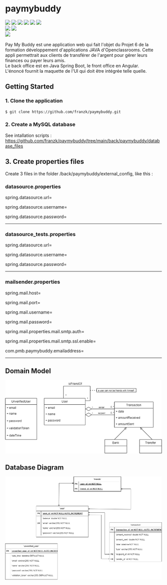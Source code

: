 # paymybuddy

<img src="https://img.shields.io/badge/-JAVA%2011-00A7BB?style=for-the-badge&logo=java&logoColor=white"> <img src="https://img.shields.io/badge/-SPRING%20BOOT%202.7.5-6eb442?style=for-the-badge&logo=spring&logoColor=white"> <img src="https://img.shields.io/badge/-SPRING%20SECURITY-1a5900?style=for-the-badge&logo=spring&logoColor=white"> <img src="https://img.shields.io/badge/-SPRING%20WEB-397200?style=for-the-badge&logo=spring&logoColor=white"> <img src="https://img.shields.io/badge/-SPRING%20DATA%20JPA-8db411?style=for-the-badge&logo=spring&logoColor=white"> <img src="https://img.shields.io/badge/-MYSQL-006189?style=for-the-badge&logo=mysql&logoColor=white"> 
<br> <img src="https://img.shields.io/badge/-MAVEN-black?style=for-the-badge&logo=apachemaven&logoColor=white"> <img src="https://img.shields.io/badge/-JACOCO-810a00?style=for-the-badge">
<br><img src="https://img.shields.io/badge/-ANGULAR-c41829?style=for-the-badge&logo=angular&logoColor=white"> 

Pay My Buddy est une application web qui fait l'objet du Projet 6 de la formation développement d'applications JAVA d'Openclassrooms. Cette appli permettrait aux clients de transférer de l'argent pour gérer leurs finances ou payer leurs amis.  
Le back office est en Java Spring Boot, le front office en Angular.  
L'énoncé fournit la maquette de l'UI qui doit être intégrée telle quelle.


## Getting Started

### 1. Clone the application

```bash
$ git clone https://github.com/franzk/paymybuddy.git
```

### 2. Create a MySQL database

See intallation scripts : <https://github.com/franzk/paymybuddy/tree/main/back/paymybuddy/database_files>

## 3. Create properties files

Create 3 files in the folder /back/paymybuddy/external_config, like this :

### datasource.properties

spring.datasource.url=    

spring.datasource.username=  

spring.datasource.password=   

---

### datasource_tests.properties

spring.datasource.url=  

spring.datasource.username=  

spring.datasource.password=  

---

### mailsender.properties

spring.mail.host=  

spring.mail.port=  

spring.mail.username=  

spring.mail.password=  

spring.mail.properties.mail.smtp.auth=  

spring.mail.properties.mail.smtp.ssl.enable=  

com.pmb.paymybuddy.emailaddress=  


---

## Domain Model

![PayMyBuddy Domain Model](/doc/paymybuddy_domain_model.png)

## Database Diagram

![PayMyBuddy Database Diagram Model](/doc/paymybuddy_database_diagram.png)
